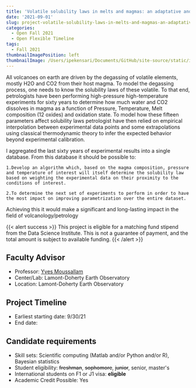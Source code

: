 ```yaml
---
title: 'Volatile solubility laws in melts and magmas: an adaptative and universal Bayesian approach'
date: '2021-09-01'
slug: project-volatile-solubility-laws-in-melts-and-magmas-an-adaptative-and-universal-bayesian-approach
categories:
  - Open Fall 2021 
  - Open Flexible Timeline
tags:
  - Fall 2021
thumbnailImagePosition: left
thumbnailImage: /Users/ipekensari/Documents/GitHub/site-source/static/img/construction.png
---
```

All volcanoes on earth are driven by the degassing of volatile elements, mostly H2O and CO2 from their host magma. To model the degassing process, one needs to know the solubility laws of these volatile. To that end, petrologists have been performing high-pressure high-temperature experiments for sixty years to determine how much water and CO2 dissolves in magma as a function of Pressure, Temperature, Melt composition (12 oxides) and oxidation state. To model how these fifteen parameters affect solubility laws petrologist have then relied on empirical interpolation between experimental data points and some extrapolations using classical thermodynamic theory to infer the expected behavior beyond experimental calibration.  

<!--more-->


I aggregated the last sixty years of experimental results into a single database. From this database it should be possible to: 

    1.Develop an algorithm which, based on the magma composition, pressure and temperature of interest will itself determine the solubility law based on weighting the experimental data on their proximity to the conditions of interest.  

    2.To determine the next set of experiments to perform in order to have the most impact on improving parametrization over the entire dataset. 

Achieving this it would make a significant and long-lasting impact in the field of volcanology/petrology

{{< alert success >}}
This project is eligible for a matching fund stipend from the Data Science Institute. This is not a guarantee of payment, and the total amount is subject to available funding.
{{< /alert >}}

## Faculty Advisor
+ Professor: [Yves Moussallam](https://www.researchgate.net/profile/Yves-Moussallam)
+ Center/Lab: Lamont-Doherty Earth Observatory
+ Location: Lamont-Doherty Earth Observatory

## Project Timeline
+ Earliest starting date: 9/30/21
+ End date: 

## Candidate requirements
+ Skill sets: Scientific computing (Matlab and/or Python and/or R), Bayesian statistics
+ Student eligibility: ~~freshman~~, ~~sophomore~~, ~~junior~~, senior, master's
+ International students on F1 or J1 visa: **eligible**
+ Academic Credit Possible: Yes

